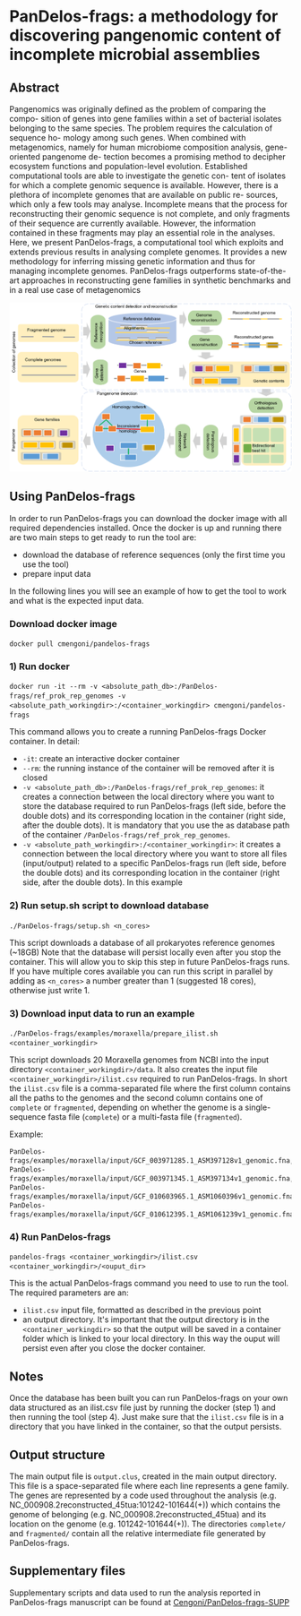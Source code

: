 # PanDelos-frags: a methodology for discovering pangenomic content of incomplete microbial assemblies

## Abstract
Pangenomics was originally defined as the problem of comparing the compo-
sition of genes into gene families within a set of bacterial isolates belonging
to the same species. The problem requires the calculation of sequence ho-
mology among such genes. When combined with metagenomics, namely
for human microbiome composition analysis, gene-oriented pangenome de-
tection becomes a promising method to decipher ecosystem functions and
population-level evolution.
Established computational tools are able to investigate the genetic con-
tent of isolates for which a complete genomic sequence is available. However,
there is a plethora of incomplete genomes that are available on public re-
sources, which only a few tools may analyse. Incomplete means that the
process for reconstructing their genomic sequence is not complete, and only
fragments of their sequence are currently available. However, the information
contained in these fragments may play an essential role in the analyses.
Here, we present PanDelos-frags, a computational tool which exploits and
extends previous results in analysing complete genomes. It provides a new
methodology for inferring missing genetic information and thus for managing
incomplete genomes. PanDelos-frags outperforms state-of-the-art approaches
in reconstructing gene families in synthetic benchmarks and in a real use case
of metagenomics

![Workflow](https://github.com/Cengoni/PanDelos-frags-SUPP/blob/main/workflow.png)

## Using PanDelos-frags
In order to run PanDelos-frags you can download the docker image with all required dependencies installed. 
Once the docker is up and running there are two main steps to get ready to run the tool are:
* download the database of reference sequences (only the first time you use the tool)
* prepare input data 

In the following lines you will see an example of how to get the tool to work and what is the expected input data.

### Download docker image
`docker pull cmengoni/pandelos-frags`

### 1) Run docker

`docker run -it --rm -v <absolute_path_db>:/PanDelos-frags/ref_prok_rep_genomes -v <absolute_path_workingdir>:/<container_workingdir> cmengoni/pandelos-frags`

This command allows you to create a running PanDelos-frags Docker container. In detail:
* `-it`: create an interactive docker container
* `--rm`: the running instance of the container will be removed after it is closed
* `-v <absolute_path_db>:/PanDelos-frags/ref_prok_rep_genomes`: it creates a connection between the local directory where you want to store the database required to run PanDelos-frags (left side, before the double dots) and its corresponding location in the container (right side, after the double dots). It is mandatory that you use the as database path of the container `/PanDelos-frags/ref_prok_rep_genomes`.
* `-v <absolute_path_workingdir>:/<container_workingdir>`: it creates a connection between the local directory where you want to store all files (input/output) related to a specific PanDelos-frags run (left side, before the double dots) and its corresponding location in the container (right side, after the double dots).
In this example

### 2) Run setup.sh script to download database
`./PanDelos-frags/setup.sh <n_cores>`

This script downloads a database of all prokaryotes reference genomes (~18GB)
Note that the database will persist locally even after you stop the container. This will allow you to skip this step in future PanDelos-frags runs.
If you have multiple cores available you can run this script in parallel by adding as `<n_cores>` a number greater than 1 (suggested 18 cores), otherwise just write 1.

### 3) Download input data to run an example
`./PanDelos-frags/examples/moraxella/prepare_ilist.sh <container_workingdir>`

This script downloads 20 Moraxella genomes from NCBI into the input directory `<container_workingdir>/data`. It also creates the input file `<container_workingdir>/ilist.csv` required to run PanDelos-frags. 
In short the `ilist.csv` file is a comma-separated file where the first column contains all the paths to the genomes and the second column contains one of `complete` or `fragmented`, depending on whether the genome is a single-sequence fasta file (`complete`) or a multi-fasta file (`fragmented`).

Example:
```
PanDelos-frags/examples/moraxella/input/GCF_003971285.1_ASM397128v1_genomic.fna,complete
PanDelos-frags/examples/moraxella/input/GCF_003971345.1_ASM397134v1_genomic.fna,complete
PanDelos-frags/examples/moraxella/input/GCF_010603965.1_ASM1060396v1_genomic.fna,fragmented
PanDelos-frags/examples/moraxella/input/GCF_010612395.1_ASM1061239v1_genomic.fna,fragmented
```

### 4) Run PanDelos-frags
`pandelos-frags <container_workingdir>/ilist.csv <container_workingdir>/<ouput_dir>`

This is the actual PanDelos-frags command you need to use to run the tool. The required parameters are an:
* `ilist.csv` input file, formatted as described in the previous point
* an output directory. It's important that the output directory is in the `<container_workingdir>` so that the output will be saved in a container folder which is linked to your local directory. In this way the ouput will persist even after you close the docker container.


## Notes
Once the database has been built you can run PanDelos-frags on your own data structured as an ilist.csv file just by running the docker (step 1) and then running the tool (step 4). Just make sure that the `ilist.csv` file is in a directory that you have linked in the container, so that the output persists.

## Output structure
The main output file is `output.clus`, created in the main output directory. This file is a space-separated file where each line represents a gene family. The genes are represented by a code used throughout the analysis (e.g. NC_000908.2reconstructed_45tua:101242-101644(+)) which contains the genome of belonging (e.g. NC_000908.2reconstructed_45tua) and its location on the genome (e.g. 101242-101644(+)). 
The directories `complete/` and `fragmented/` contain all the relative intermediate file generated by PanDelos-frags.

## Supplementary files
Supplementary scripts and data used to run the analysis reported in PanDelos-frags manuscript can be found at [Cengoni/PanDelos-frags-SUPP](https://github.com/Cengoni/PanDelos-frags-SUPP)
